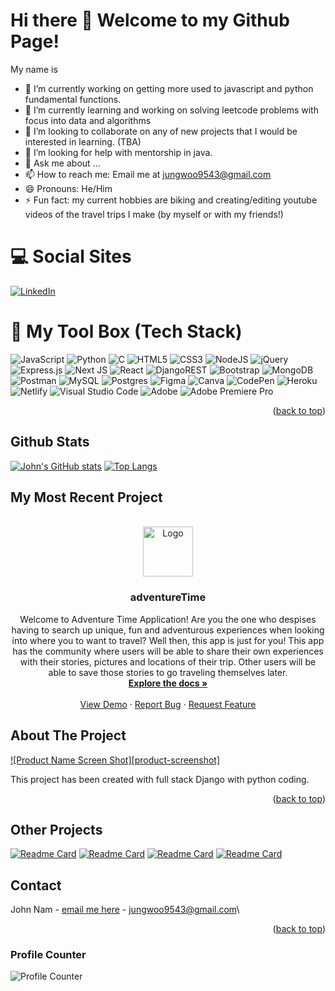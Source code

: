 # Hi there 👋 Welcome to my Github Page!

My name is <a name="readme-top"></a>

- 🔭 I’m currently working on getting more used to javascript and python fundamental functions.
- 🌱 I’m currently learning and working on solving leetcode problems with focus into data and algorithms
- 👯 I’m looking to collaborate on any of new projects that I would be interested in learning. (TBA)
- 🤔 I’m looking for help with mentorship in java.
- 💬 Ask me about ...
- 📫 How to reach me: Email me at jungwoo9543@gmail.com
- 😄 Pronouns: He/Him
- ⚡ Fun fact: my current hobbies are biking and creating/editing youtube videos of the travel trips I make (by myself or with my friends!)




# 💻 Social Sites

[![LinkedIn][linkedin-shield]][linkedin-url]
<!-- The reference links are tied to the bottom of this read.me Page -->




# 🧰 My Tool Box (Tech Stack)

![JavaScript](https://img.shields.io/badge/javascript-%23323330.svg?style=for-the-badge&logo=javascript&logoColor=%23F7DF1E)
![Python](https://img.shields.io/badge/python-3670A0?style=for-the-badge&logo=python&logoColor=ffdd54)
![C](https://img.shields.io/badge/c-%2300599C.svg?style=for-the-badge&logo=c&logoColor=white)
![HTML5](https://img.shields.io/badge/html5-%23E34F26.svg?style=for-the-badge&logo=html5&logoColor=white)
![CSS3](https://img.shields.io/badge/css3-%231572B6.svg?style=for-the-badge&logo=css3&logoColor=white)
![NodeJS](https://img.shields.io/badge/node.js-6DA55F?style=for-the-badge&logo=node.js&logoColor=white)
![jQuery](https://img.shields.io/badge/jquery-%230769AD.svg?style=for-the-badge&logo=jquery&logoColor=white)
![Express.js](https://img.shields.io/badge/express.js-%23404d59.svg?style=for-the-badge&logo=express&logoColor=%2361DAFB)
![Next JS](https://img.shields.io/badge/Next-black?style=for-the-badge&logo=next.js&logoColor=white)
![React](https://img.shields.io/badge/react-%2320232a.svg?style=for-the-badge&logo=react&logoColor=%2361DAFB)
![DjangoREST](https://img.shields.io/badge/DJANGO-REST-ff1709?style=for-the-badge&logo=django&logoColor=white&color=ff1709&labelColor=gray)
![Bootstrap](https://img.shields.io/badge/bootstrap-%23563D7C.svg?style=for-the-badge&logo=bootstrap&logoColor=white)
![MongoDB](https://img.shields.io/badge/MongoDB-%234ea94b.svg?style=for-the-badge&logo=mongodb&logoColor=white)
![Postman](https://img.shields.io/badge/Postman-FF6C37?style=for-the-badge&logo=postman&logoColor=white)
![MySQL](https://img.shields.io/badge/mysql-%2300f.svg?style=for-the-badge&logo=mysql&logoColor=white)
![Postgres](https://img.shields.io/badge/postgres-%23316192.svg?style=for-the-badge&logo=postgresql&logoColor=white)
![Figma](https://img.shields.io/badge/figma-%23F24E1E.svg?style=for-the-badge&logo=figma&logoColor=white)
![Canva](https://img.shields.io/badge/Canva-%2300C4CC.svg?style=for-the-badge&logo=Canva&logoColor=white)
![CodePen](https://img.shields.io/badge/Codepen-000000?style=for-the-badge&logo=codepen&logoColor=white)
![Heroku](https://img.shields.io/badge/heroku-%23430098.svg?style=for-the-badge&logo=heroku&logoColor=white)
![Netlify](https://img.shields.io/badge/netlify-%23000000.svg?style=for-the-badge&logo=netlify&logoColor=#00C7B7)
![Visual Studio Code](https://img.shields.io/badge/Visual%20Studio%20Code-0078d7.svg?style=for-the-badge&logo=visual-studio-code&logoColor=white)
![Adobe](https://img.shields.io/badge/adobe-%23FF0000.svg?style=for-the-badge&logo=adobe&logoColor=white)
![Adobe Premiere Pro](https://img.shields.io/badge/Adobe%20Premiere%20Pro-9999FF.svg?style=for-the-badge&logo=Adobe%20Premiere%20Pro&logoColor=white)


<p align="right">(<a href="#readme-top">back to top</a>)</p>


## Github Stats

[![John's GitHub stats](https://github-readme-stats.vercel.app/api?username=Tiranoe)](https://github.com/Tiranoe/github-readme-stats)
[![Top Langs](https://github-readme-stats.vercel.app/api/top-langs/?username=Tiranoe&layout=compact)](https://github.com/Tiranoe/github-readme-stats)



## My Most Recent Project

<br />
<div align="center">
  <a href="https://github.com/Tiranoe/adventureTime">
    <img src="images/logo.png" alt="Logo" width="80" height="80">
  </a>

<h3 align="center">adventureTime</h3>

  <p align="center">
    Welcome to Adventure Time Application! Are you the one who despises having to search up unique, fun and adventurous experiences when looking into where you to want to travel? Well then, this app is just for you! This app has the community where users will be able to share their own experiences with their stories, pictures and locations of their trip. Other users will be able to save those stories to go traveling themselves later.
    <br />
    <a href="https://github.com/Tiranoe/adventureTime"><strong>Explore the docs »</strong></a>
    <br />
    <br />
    <a href="https://github.com/Tiranoe/adventureTime">View Demo</a>
    ·
    <a href="https://github.com/Tiranoe/adventureTime/issues">Report Bug</a>
    ·
    <a href="https://github.com/Tiranoe/adventureTime/issues">Request Feature</a>
  </p>
</div>



<!-- ABOUT THE PROJECT -->
## About The Project

[![Product Name Screen Shot][product-screenshot]](https://example.com)

This project has been created with full stack Django with python coding. 


<p align="right">(<a href="#readme-top">back to top</a>)</p>


## Other Projects
[![Readme Card](https://github-readme-stats.vercel.app/api/pin/?username=Tiranoe&repo=adventureTime)](https://github.com/Tiranoe/adventureTime)
[![Readme Card](https://github-readme-stats.vercel.app/api/pin/?username=Tiranoe&repo=Instagram-Cloning)](https://github.com/Tiranoe/Instagram-Cloning)
[![Readme Card](https://github-readme-stats.vercel.app/api/pin/?username=Tiranoe&repo=Travel-Cities)](https://github.com/Tiranoe/Travel-Cities)
[![Readme Card](https://github-readme-stats.vercel.app/api/pin/?username=Tiranoe&repo=TAMA)](https://github.com/Tiranoe/TAMA)





<!-- CONTACT -->
## Contact

John Nam - [email me here](jungwoo9543@gmail.com) - jungwoo9543@gmail.com\


<p align="right">(<a href="#readme-top">back to top</a>)</p>


### Profile Counter
![Profile Counter](https://komarev.com/ghpvc/?username=Tiranoe&color=green)



<!-- MARKDOWN LINKS & IMAGES -->
<!-- https://www.markdownguide.org/basic-syntax/#reference-style-links -->
[linkedin-shield]: https://img.shields.io/badge/-LinkedIn-black.svg?style=for-the-badge&logo=linkedin&colorB=555
[linkedin-url]: https://www.linkedin.com/in/johnnam1/
